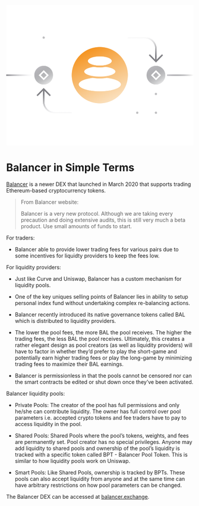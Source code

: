 ![](images/bal-Main-l.png)

# Balancer in Simple Terms

[Balancer](https://balancer.exchange/) is a newer DEX that launched in March 2020 that supports trading Ethereum-based cryptocurrency tokens.

> From Balancer website:
>
> Balancer is a very new protocol. Although we are taking every precaution and doing extensive audits, this is still very much a beta product. Use small amounts of funds to start.

For traders:

- Balancer able to provide lower trading fees for various pairs due to some incentives for liquidty providers to keep the fees low.

For liquidity providers:

- Just like Curve and Uniswap, Balancer has a custom mechanism for liquidity pools.

- One of the key uniques selling points of Balancer lies in ability to setup personal index fund without undertaking complex re-balancing actions.

- Balancer recently introduced its native governance tokens called BAL which is distributed to liquidity providers.

- The lower the pool fees, the more BAL the pool receives. The higher the trading fees, the less BAL the pool receives. Ultimately, this creates a rather elegant design as pool creators (as well as liquidity providers) will have to factor in whether they’d prefer to play the short-game and potentially earn higher trading fees or play the long-game by minimizing trading fees to maximize their BAL earnings.

- Balancer is permissionless in that the pools cannot be censored nor can the smart contracts be edited or shut down once they’ve been activated. 

Balancer liquidity pools:

- Private Pools: The creator of the pool has full permissions and only he/she can contribute liquidity. The owner has full control over pool parameters i.e. accepted crypto tokens and fee traders have to pay to access liquidity in the pool.

- Shared Pools: Shared Pools where the pool’s tokens, weights, and fees are permanently set. Pool creator has no special privileges. Anyone may add liquidity to shared pools and ownership of the pool’s liquidity is tracked with a specific token called BPT - Balancer Pool Token. This is similar to how liquidity pools work on Uniswap.

- Smart Pools: Like Shared Pools, ownership is tracked by BPTs. These pools can also accept liquidity from anyone and at the same time can have arbitrary restrictions on how pool parameters can be changed.

The Balancer DEX can be accessed at [balancer.exchange](https://balancer.exchange).